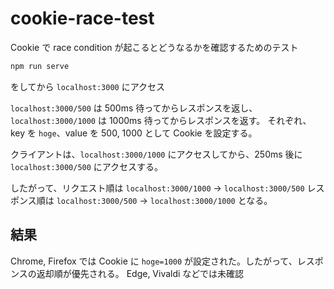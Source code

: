 # cookie-race-test

Cookie で race condition が起こるとどうなるかを確認するためのテスト

```bash
npm run serve
```

をしてから `localhost:3000` にアクセス

`localhost:3000/500` は 500ms 待ってからレスポンスを返し、`localhost:3000/1000` は 1000ms 待ってからレスポンスを返す。
それぞれ、key を `hoge`、value を 500, 1000 として Cookie を設定する。

クライアントは、`localhost:3000/1000` にアクセスしてから、250ms 後に `localhost:3000/500` にアクセスする。

したがって、リクエスト順は `localhost:3000/1000` -> `localhost:3000/500`
レスポンス順は `localhost:3000/500` -> `localhost:3000/1000` となる。

## 結果

Chrome, Firefox では Cookie に `hoge=1000` が設定された。したがって、レスポンスの返却順が優先される。
Edge, Vivaldi などでは未確認
